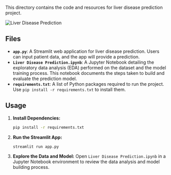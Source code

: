 This directory contains the code and resources for liver disease prediction project.

![Liver Disease Prediction](https://github.com/user-attachments/assets/e06d715c-9d3b-424d-ada8-214f8def6030)


## Files

*   **`app.py`**: A Streamlit web application for liver disease prediction.  Users can input patient data, and the app will provide a prediction.
*   **`Liver Disease Prediction.ipynb`**: A Jupyter Notebook detailing the exploratory data analysis (EDA) performed on the dataset and the model training process.  This notebook documents the steps taken to build and evaluate the prediction model.
*   **`requirements.txt`**: A list of Python packages required to run the project. Use `pip install -r requirements.txt` to install them.

## Usage

1.  **Install Dependencies:**
    ```bash
    pip install -r requirements.txt
    ```
2.  **Run the Streamlit App:**
    ```bash
    streamlit run app.py
    ```
3.  **Explore the Data and Model:** Open `Liver Disease Prediction.ipynb` in a Jupyter Notebook environment to review the data analysis and model building process.
